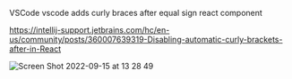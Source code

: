 VSCode vscode adds curly braces after equal sign react component

https://intellij-support.jetbrains.com/hc/en-us/community/posts/360007639319-Disabling-automatic-curly-brackets-after-in-React



![Screen Shot 2022-09-15 at 13 28 49](https://user-images.githubusercontent.com/36475005/190393072-49c48f6d-7c64-450f-b17e-96739d2e17aa.png)
